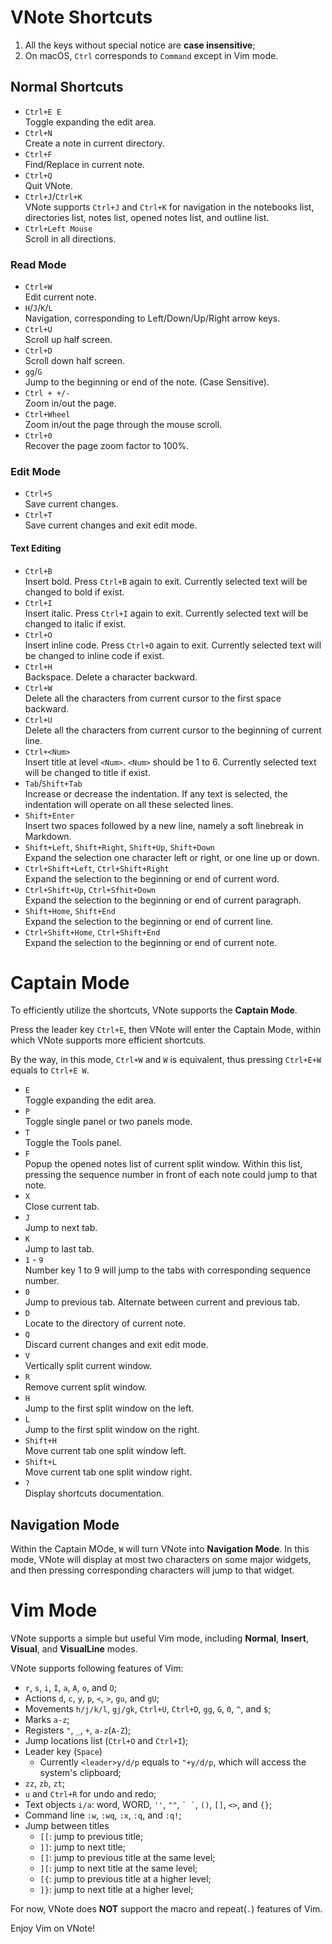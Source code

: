# VNote Shortcuts
1. All the keys without special notice are **case insensitive**;
2. On macOS, `Ctrl` corresponds to `Command` except in Vim mode.

## Normal Shortcuts
- `Ctrl+E E`  
Toggle expanding the edit area.
- `Ctrl+N`  
Create a note in current directory.
- `Ctrl+F`  
Find/Replace in current note.
- `Ctrl+Q`  
Quit VNote.
- `Ctrl+J`/`Ctrl+K`  
VNote supports `Ctrl+J` and `Ctrl+K` for navigation in the notebooks list, directories list, notes list, opened notes list, and outline list.
- `Ctrl+Left Mouse`  
Scroll in all directions.

### Read Mode
- `Ctrl+W`  
Edit current note.
- `H`/`J`/`K`/`L`  
Navigation, corresponding to Left/Down/Up/Right arrow keys.
- `Ctrl+U`  
Scroll up half screen.
- `Ctrl+D`  
Scroll down half screen.
- `gg`/`G`  
Jump to the beginning or end of the note. (Case Sensitive).
- `Ctrl + +/-`    
Zoom in/out the page.
- `Ctrl+Wheel`    
Zoom in/out the page through the mouse scroll.
- `Ctrl+0`  
Recover the page zoom factor to 100%.

### Edit Mode
- `Ctrl+S`  
Save current changes.
- `Ctrl+T`  
Save current changes and exit edit mode.

#### Text Editing
- `Ctrl+B`  
Insert bold. Press `Ctrl+B` again to exit. Currently selected text will be changed to bold if exist.
- `Ctrl+I`  
Insert italic. Press `Ctrl+I` again to exit. Currently selected text will be changed to italic if exist.
- `Ctrl+O`  
Insert inline code. Press `Ctrl+O` again to exit. Currently selected text will be changed to inline code if exist.
- `Ctrl+H`  
Backspace. Delete a character backward.
- `Ctrl+W`  
Delete all the characters from current cursor to the first space backward.
- `Ctrl+U`  
Delete all the characters from current cursor to the beginning of current line.
- `Ctrl+<Num>`  
Insert title at level `<Num>`. `<Num>` should be 1 to 6. Currently selected text will be changed to title if exist.
- `Tab`/`Shift+Tab`  
Increase or decrease the indentation. If any text is selected, the indentation will operate on all these selected lines.
- `Shift+Enter`  
Insert two spaces followed by a new line, namely a soft linebreak in Markdown.
- `Shift+Left`, `Shift+Right`, `Shift+Up`, `Shift+Down`  
Expand the selection one character left or right, or one line up or down.
- `Ctrl+Shift+Left`, `Ctrl+Shift+Right`  
Expand the selection to the beginning or end of current word.
- `Ctrl+Shift+Up`, `Ctrl+Sfhit+Down`  
Expand the selection to the beginning or end of current paragraph.
- `Shift+Home`, `Shift+End`  
Expand the selection to the beginning or end of current line.
- `Ctrl+Shift+Home`, `Ctrl+Shift+End`  
Expand the selection to the beginning or end of current note.

# Captain Mode
To efficiently utilize the shortcuts, VNote supports the **Captain Mode**.

Press the leader key `Ctrl+E`, then VNote will enter the Captain Mode, within which VNote supports more efficient shortcuts.

By the way, in this mode, `Ctrl+W` and `W` is equivalent, thus pressing `Ctrl+E+W` equals to `Ctrl+E W`.

- `E`   
Toggle expanding the edit area.
- `P`   
Toggle single panel or two panels mode.
- `T`   
Toggle the Tools panel.
- `F`   
Popup the opened notes list of current split window. Within this list, pressing the sequence number in front of each note could jump to that note.
- `X`   
Close current tab.
- `J`   
Jump to next tab.
- `K`   
Jump to last tab.
- `1` - `9`  
Number key 1 to 9 will jump to the tabs with corresponding sequence number.
- `0`   
Jump to previous tab. Alternate between current and previous tab.
- `D`   
Locate to the directory of current note.
- `Q`   
Discard current changes and exit edit mode.
- `V`   
Vertically split current window.
- `R`   
Remove current split window.
- `H`   
Jump to the first split window on the left.
- `L`   
Jump to the first split window on the right.
- `Shift+H`   
Move current tab one split window left.
- `Shift+L`  
Move current tab one split window right.
- `?`   
Display shortcuts documentation.

## Navigation Mode
Within the Captain MOde, `W` will turn VNote into **Navigation Mode**. In this mode, VNote will display at most two characters on some major widgets, and then pressing corresponding characters will jump to that widget.

# Vim Mode
VNote supports a simple but useful Vim mode, including **Normal**, **Insert**, **Visual**, and **VisualLine** modes.

VNote supports following features of Vim:

- `r`, `s`, `i`, `I`, `a`, `A`, `o`, and `O`;
- Actions `d`, `c`, `y`, `p`, `<`, `>`, `gu`, and `gU`;
- Movements `h/j/k/l`, `gj/gk`, `Ctrl+U`, `Ctrl+D`, `gg`, `G`, `0`, `^`, and `$`;
- Marks `a-z`;
- Registers `"`, `_`, `+`, `a-z`(`A-Z`);
- Jump locations list (`Ctrl+O` and `Ctrl+I`);
- Leader key (`Space`)
    - Currently `<leader>y/d/p` equals to `"+y/d/p`, which will access the system's clipboard;
- `zz`, `zb`, `zt`;
- `u` and `Ctrl+R` for undo and redo;
- Text objects `i/a`: word, WORD, `''`, `""`, `` ` ` ``, `()`, `[]`, `<>`, and `{}`;
- Command line `:w`, `:wq`, `:x`, `:q`, and `:q!`;
- Jump between titles
    - `[[`: jump to previous title;
    - `]]`: jump to next title;
    - `[]`: jump to previous title at the same level;
    - `][`: jump to next title at the same level;
    - `[{`: jump to previous title at a higher level;
    - `]}`: jump to next title at a higher level;

For now, VNote does **NOT** support the macro and repeat(`.`) features of Vim.

Enjoy Vim on VNote!
